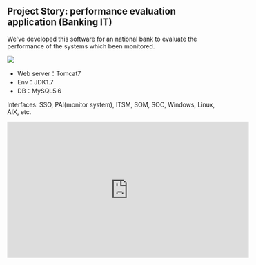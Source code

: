 ## Project Story: performance evaluation application (Banking IT)

We've developed this software for an national bank to evaluate the performance of the systems which been monitored.

<img src="https://user-images.githubusercontent.com/79688638/199325852-48742bce-8b6d-4148-94fb-234fd7c4e7d0.png">

  - Web server：Tomcat7
  - Env：JDK1.7
  - DB：MySQL5.6

Interfaces: SSO, PAI(monitor system), ITSM, SOM, SOC, Windows, Linux, AIX, etc. 

<iframe width="560" height="315" src="https://www.youtube.com/embed/aFarNeANxAM" title="YouTube video player" frameborder="0" allow="accelerometer; autoplay; clipboard-write; encrypted-media; gyroscope; picture-in-picture" allowfullscreen></iframe>
